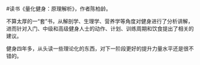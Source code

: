 #读书《量化健身：原理解析》，作者陈柏龄。

不算太厚的一“套”书，从解剖学、生理学、营养学等角度对健身进行了分析讲解，进而针对入门、中级和高级健身人士的动作、计划、训练周期和饮食提出了相关的建议。

健身四年多，从头读一些理论化的东西，对下一阶段更好的提升力量水平还是很不错的。